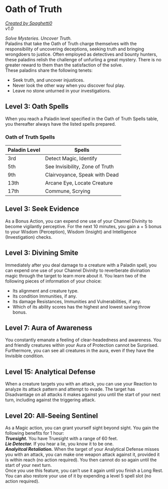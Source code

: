 # Oath of Truth
[*Created by Spaghetti0*](https://bio.site/spaghetti0)  
*v1.0*  

*Solve Mysteries. Uncover Truth.*  
Paladins that take the Oath of Truth charge themselves with the responsibility of uncovering deceptions, seeking truth and bringing wrongdoers to justice. Often employed as detectives and bounty hunters, these paladins relish the challenge of unfurling a great mystery. There is no greater reward to them than the satisfaction of the solve.  
These paladins share the following tenets:  
- Seek truth, and uncover injustices.
- Never look the other way when you discover foul play.
- Leave no stone unturned in your investigations.

## Level 3: Oath Spells
When you reach a Paladin level specified in the Oath of Truth Spells table, you thereafter always have the listed spells prepared.
### Oath of Truth Spells
| Paladin Level | Spells                          |
|---------------|---------------------------------|
| 3rd           | Detect Magic, Identify          |
| 5th           | See Invisibility, Zone of Truth |
| 9th           | Clairvoyance, Speak with Dead   |
| 13th          | Arcane Eye, Locate Creature     |
| 17th          | Commune, Scrying                |

## Level 3: Seek Evidence
As a Bonus Action, you can expend one use of your Channel Divinity to become vigilantly perceptive. For the next 10 minutes, you gain a + 5 bonus to your Wisdom (Perception), Wisdom (Insight) and Intelligence (Investigation) checks.

## Level 3: Divining Smite
Immediately after you deal damage to a creature with a Paladin spell, you can expend one use of your Channel Divinity to reverberate divination magic through the target to learn more about it. You learn two of the following pieces of information of your choice:  
- Its alignment and creature type.
- Its condition Immunities, if any.
- Its damage Resistances, Immunities and Vulnerabilities, if any.
- Which of its ability scores has the highest and lowest saving throw bonus.

## Level 7: Aura of Awareness
You constantly emanate a feeling of clear-headedness and awareness. You and friendly creatures within your Aura of Protection cannot be Surprised. Furthermore, you can see all creatures in the aura, even if they have the Invisible condition.

## Level 15: Analytical Defense
When a creature targets you with an attack, you can use your Reaction to analyze its attack pattern and attempt to evade. The target has Disadvantage on all attacks it makes against you until the start of your next turn, including against the triggering attack.

## Level 20: All-Seeing Sentinel
As a Magic action, you can grant yourself sight beyond sight. You gain the following benefits for 1 hour:  
***Truesight.*** You have Truesight with a range of 60 feet.  
***Lie Detector.*** If you hear a lie, you know it to be one.  
***Analyitcal Retaliation.*** When the target of your Analytical Defense misses you with an attack, you can make one weapon attack against it, provided it is within reach (no action required). You then cannot do so again until the start of your next turn.  
Once you use this feature, you can’t use it again until you finish a Long Rest. You can also restore your use of it by expending a level 5 spell slot (no action required).